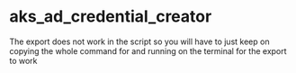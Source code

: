 # aks_ad_credential_creator
The export does not work in the script so you will have to just keep on copying the whole command for and running on the terminal for the export to work
